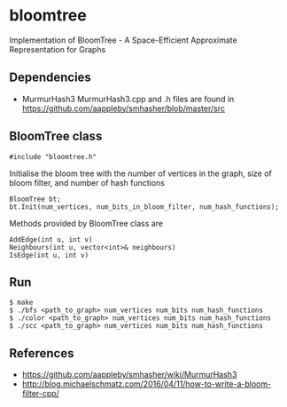 # bloomtree
Implementation of BloomTree - A Space-Efficient Approximate Representation for Graphs

## Dependencies
* MurmurHash3
MurmurHash3.cpp and .h files are found in https://github.com/aappleby/smhasher/blob/master/src

## BloomTree class
```
#include "bloomtree.h"
```

Initialise the bloom tree with the number of vertices in the graph,
size of bloom filter, and number of hash functions
```
BloomTree bt;
bt.Init(num_vertices, num_bits_in_bloom_filter, num_hash_functions);
```

Methods provided by BloomTree class are
```
AddEdge(int u, int v)
Neighbours(int u, vector<int>& neighbours)
IsEdge(int u, int v)
```

## Run
```
$ make
$ ./bfs <path_to_graph> num_vertices num_bits num_hash_functions
$ ./color <path_to_graph> num_vertices num_bits num_hash_functions
$ ./scc <path_to_graph> num_vertices num_bits num_hash_functions
```

## References
* https://github.com/aappleby/smhasher/wiki/MurmurHash3
* http://blog.michaelschmatz.com/2016/04/11/how-to-write-a-bloom-filter-cpp/